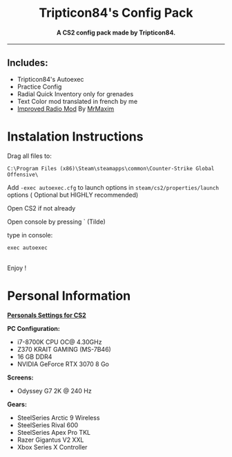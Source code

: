 <h1 align="center">
    <br>
    Tripticon84's Config Pack
</h1>

<h4 align="center">A CS2 config pack made by Tripticon84.</h4>

---

## Includes:
- Tripticon84's Autoexec
- Practice Config
- Radial Quick Inventory only for grenades
- Text Color mod translated in french by me
- [Improved Radio Mod](https://maximhere.me/modifications) By [MrMaxim](https://www.youtube.com/c/MrMaxim)

# Instalation Instructions

Drag all files to:

    C:\Program Files (x86)\Steam\steamapps\common\Counter-Strike Global Offensive\

Add `-exec autoexec.cfg` to launch options in `steam/cs2/properties/launch` options ( Optional but HIGHLY recommended)

Open CS2 if not already

Open console by pressing ` (Tilde)

type in console:

    exec autoexec

<br> Enjoy ! </br>


# Personal Information

**[Personals Settings for CS2](https://settings.gg/Tripticon84)**

**PC Configuration:**
- i7-8700K CPU OC@ 4.30GHz
- Z370 KRAIT GAMING (MS-7B46)
- 16 GB DDR4
- NVIDIA GeForce RTX 3070 8 Go

**Screens:**
- Odyssey G7 2K @ 240 Hz

**Gears:**
- SteelSeries Arctic 9 Wireless
- SteelSeries Rival 600 
- SteelSeries Apex Pro TKL 
- Razer Gigantus V2 XXL
- Xbox Series X Controller
